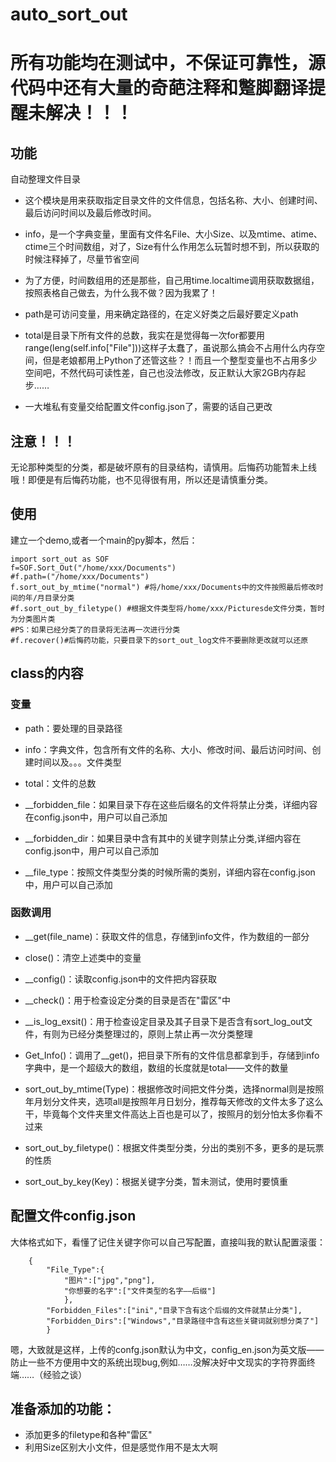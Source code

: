 # auto_sort_out

# 所有功能均在测试中，不保证可靠性，源代码中还有大量的奇葩注释和蹩脚翻译提醒未解决！！！

## 功能

自动整理文件目录

+ 这个模块是用来获取指定目录文件的文件信息，包括名称、大小、创建时间、最后访问时间以及最后修改时间。

+ info，是一个字典变量，里面有文件名File、大小Size、以及mtime、atime、ctime三个时间数组，对了，Size有什么作用怎么玩暂时想不到，所以获取的时候注释掉了，尽量节省空间

+ 为了方便，时间数组用的还是那些，自己用time.localtime调用获取数据组，按照表格自己做去，为什么我不做？因为我累了！

+ path是可访问变量，用来确定路径的，在定义好类之后最好要定义path

+ total是目录下所有文件的总数，我实在是觉得每一次for都要用range(leng(self.info["File"]))这样子太蠢了，虽说那么搞会不占用什么内存空间，但是老娘都用上Python了还管这些？！而且一个整型变量也不占用多少空间吧，不然代码可读性差，自己也没法修改，反正默认大家2GB内存起步……

+ 一大堆私有变量交给配置文件config.json了，需要的话自己更改

## 注意！！！

无论那种类型的分类，都是破坏原有的目录结构，请慎用。后悔药功能暂未上线哦！即便是有后悔药功能，也不见得很有用，所以还是请慎重分类。

## 使用

建立一个demo,或者一个main的py脚本，然后：


    import sort_out as SOF 
    f=SOF.Sort_Out("/home/xxx/Documents")
    #f.path=("/home/xxx/Documents")
    f.sort_out_by_mtime("normal") #将/home/xxx/Documents中的文件按照最后修改时间的年/月目录分类
    #f.sort_out_by_filetype() #根据文件类型将/home/xxx/Picturesde文件分类，暂时为分类图片类
    #PS：如果已经分类了的目录将无法再一次进行分类
    #f.recover()#后悔药功能，只要目录下的sort_out_log文件不要删除更改就可以还原

## class的内容

### 变量

+ path：要处理的目录路径

+ info：字典文件，包含所有文件的名称、大小、修改时间、最后访问时间、创建时间以及。。。文件类型

+ total：文件的总数

+ __forbidden_file：如果目录下存在这些后缀名的文件将禁止分类，详细内容在config.json中，用户可以自己添加

+ __forbidden_dir：如果目录中含有其中的关键字则禁止分类,详细内容在config.json中，用户可以自己添加

+ __file_type：按照文件类型分类的时候所需的类别，详细内容在config.json中，用户可以自己添加

### 函数调用

+ __get(file_name)：获取文件的信息，存储到info文件，作为数组的一部分

+ close()：清空上述类中的变量

+ __config()：读取config.json中的文件把内容获取

+ __check()：用于检查设定分类的目录是否在"雷区"中

+ __is_log_exsit()：用于检查设定目录及其子目录下是否含有sort_log_out文件，有则为已经分类整理过的，原则上禁止再一次分类整理

+ Get_Info()：调用了__get()，把目录下所有的文件信息都拿到手，存储到info字典中，是一个超级大的数组，数组的长度就是total——文件的数量

+ sort_out_by_mtime(Type)：根据修改时间把文件分类，选择normal则是按照年月划分文件夹，选项all是按照年月日划分，推荐每天修改的文件太多了这么干，毕竟每个文件夹里文件高达上百也是可以了，按照月的划分怕太多你看不过来

+ sort_out_by_filetype()：根据文件类型分类，分出的类别不多，更多的是玩票的性质

+ sort_out_by_key(Key)：根据关键字分类，暂未测试，使用时要慎重

## 配置文件config.json 
大体格式如下，看懂了记住关键字你可以自己写配置，直接叫我的默认配置滚蛋：

		{
			"File_Type":{
				"图片":["jpg","png"],
				"你想要的名字":["文件类型的名字——后缀"]
				},
			"Forbidden_Files":["ini","目录下含有这个后缀的文件就禁止分类"],
			"Forbidden_Dirs":["Windows","目录路径中含有这些关键词就别想分类了"]
			}

嗯，大致就是这样，上传的confg.json默认为中文，config_en.json为英文版——防止一些不方便用中文的系统出现bug,例如……没解决好中文现实的字符界面终端……（经验之谈）

## 准备添加的功能：

+ 添加更多的filetype和各种"雷区"
+ 利用Size区别大小文件，但是感觉作用不是太大啊
